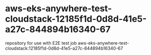 # aws-eks-anywhere-test-cloudstack-12185f1d-0d8d-41e5-a27c-844894b16340-67
repository for use with E2E test job aws-eks-anywhere-test-cloudstack:12185f1d-0d8d-41e5-a27c-844894b16340-67
